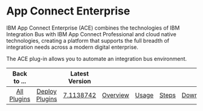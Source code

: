 
App Connect Enterprise
======================

IBM App Connect Enterprise (ACE) combines the technologies of IBM Integration Bus with IBM App Connect Professional and cloud native technologies, creating a platform that supports the full breadth of integration needs across a modern digital enterprise.

The ACE plug-in allows you to automate an integration bus environment.



|Back to ...||Latest Version|||||
| :---: | :---: | :---: | :---: | :---: | :---: | :---: |
|[All Plugins](../../index.md)|[Deploy Plugins](../README.md)|[7.1138742](https://raw.githubusercontent.com/UrbanCode/IBM-UCD-PLUGINS/main/files/ibm-ace/ucd-plugins-ibm-ace-7.1138742.zip)|[Overview](overview.md)|[Usage](usage.md)|[Steps](steps.md)|[Downloads](downloads.md)|
